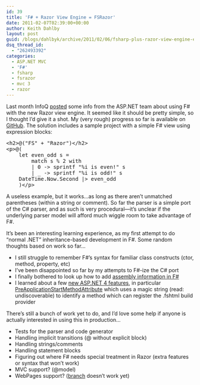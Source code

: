 ```yaml
---
id: 39
title: 'F# + Razor View Engine = FSRazor'
date: 2011-02-07T02:39:00+00:00
author: Keith Dahlby
layout: post
guid: /blogs/dahlbyk/archive/2011/02/06/fsharp-plus-razor-view-engine-equals-fsrazor.aspx
dsq_thread_id:
  - "262493392"
categories:
  - ASP.NET MVC
  - 'F#'
  - fsharp
  - fsrazor
  - mvc 3
  - razor
---
```

Last month InfoQ [posted](http://www.infoq.com/news/2011/01/Razor-Extensions "Razor with F# and Other Languages") some info from the ASP.NET team about using F# with the new Razor view engine. It seemed like it should be pretty simple, so I thought I&#8217;d give it a shot. My (very rough) progress so far is available on [GitHub](https://github.com/dahlbyk/FSRazor "dahlbyk/FSRazor - GitHub"). The solution includes a sample project with a simple F# view using expression blocks:

<pre>﻿&lt;h2&gt;@("FS" + "Razor")&lt;/h2&gt;<br />&lt;p&gt;@(<br />&nbsp;&nbsp;&nbsp; let even_odd s =<br />&nbsp;&nbsp;&nbsp;&nbsp;&nbsp;&nbsp;&nbsp; match s % 2 with<br />&nbsp;&nbsp;&nbsp;&nbsp;&nbsp;&nbsp;&nbsp; | 0 -&gt; sprintf "%i is even!" s<br />&nbsp;&nbsp;&nbsp;&nbsp;&nbsp;&nbsp;&nbsp; | _ -&gt; sprintf "%i is odd!" s<br />&nbsp;&nbsp;&nbsp; DateTime.Now.Second |&gt; even_odd<br />&nbsp;&nbsp;&nbsp; )&lt;/p&gt;</pre>

A useless example, but it works&#8230;as long as there aren&#8217;t unmatched parentheses (within a string or comment). So far the parser is a simple port of the C# parser, and as such is very procedural&mdash;it&#8217;s unclear if the underlying parser model will afford much wiggle room to take advantage of F#.

It&#8217;s been an interesting learning experience, as my first attempt to do &#8220;normal .NET&#8221; inheritance-based development in F#. Some random thoughts based on work so far&#8230;

  * I still struggle to remember F#&#8217;s syntax for familiar class constructs (ctor, method, property, etc)
  * I&#8217;ve been disappointed so far by my attempts to F#-ize the C# port
  * I finally bothered to look up how to add [assembly information in F#  
](http://thevalerios.net/matt/2009/01/assembly-information-for-f-libraries/ "Assembly Information for F# Libraries") 
  * I learned about a few [new ASP.NET 4 features](http://haacked.com/archive/2010/05/16/three-hidden-extensibility-gems-in-asp-net-4.aspx "Three Hidden Extensibility Gems in ASP.NET 4 by Phil Haack"), in particular [PreApplicationStartMethodAttribute](http://msdn.microsoft.com/en-us/library/system.web.preapplicationstartmethodattribute.aspx "System.Web.PreApplicationStartMethodAttribute on MSDN") which uses a magic string (read: undiscoverable) to identify a method which can register the .fshtml build provider

There&#8217;s still a bunch of work yet to do, and I&#8217;d love some help if anyone is actually interested in using this in production&#8230;

  * Tests for the parser and code generator
  * Handling implicit transitions (@ without explicit block) 
  * Handling strings/comments
  * Handling statement blocks
  * Figuring out where F# needs special treatment in Razor (extra features or syntax that won&#8217;t work)
  * MVC support? (@model)
  * WebPages support? ([branch](https://github.com/dahlbyk/FSRazor/tree/WebPages) doesn&#8217;t work yet)